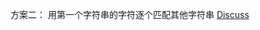 
方案二： 用第一个字符串的字符逐个匹配其他字符串
    [Discuss](https://discuss.leetcode.com/topic/28962/6-line-c-lightening-fast)
